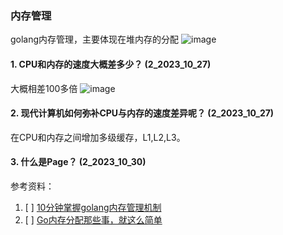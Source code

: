 ### 内存管理
golang内存管理，主要体现在堆内存的分配
![image](https://github.com/Luozujian/architect/assets/27532970/a2476b77-87d6-497f-a3b5-cb36f11d67a6)



#### 1. CPU和内存的速度大概差多少？ (2_2023_10_27)
大概相差100多倍
![image](https://github.com/Luozujian/architect/assets/27532970/f55d1afe-ba49-47fa-874a-255e204a5b46)


#### 2. 现代计算机如何弥补CPU与内存的速度差异呢？ (2_2023_10_27)
在CPU和内存之间增加多级缓存，L1,L2,L3。


#### 3. 什么是Page？ (2_2023_10_30)




参考资料：
1. [ ] [10分钟掌握golang内存管理机制](https://zhuanlan.zhihu.com/p/523215127)
2. [ ] [Go内存分配那些事，就这么简单](https://github.com/0voice/Introduction-to-Golang/blob/main/%E6%96%87%E7%AB%A0/Go%E5%86%85%E5%AD%98%E5%88%86%E9%85%8D%E9%82%A3%E4%BA%9B%E4%BA%8B%EF%BC%8C%E5%B0%B1%E8%BF%99%E4%B9%88%E7%AE%80%E5%8D%95%EF%BC%81.md)
